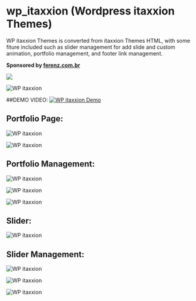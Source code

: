 # wp_itaxxion (Wordpress itaxxion Themes)
WP itaxxion Themes is converted from itaxxion Themes HTML, with some fiture included such as slider management for add slide and custom animation, portfolio management, and footer link management.

**Sponsored by [ferenz.com.br](http://ferenz.com.br)**

[![](https://www.paypalobjects.com/en_US/i/btn/btn_donateCC_LG.gif)](https://www.paypal.com/cgi-bin/webscr?cmd=_donations&business=dony_cavalera_md%40yahoo%2ecom&lc=ID&item_name=Dony%20Wahyu%20Isp&item_number=wp_itaxxion&amount=5%2e00&currency_code=USD&bn=PP%2dDonationsBF%3abtn_donateCC_LG%2egif%3aNonHosted)

![WP itaxxion](https://github.com/dnaextrim/wp_itaxxion/blob/master/images/portfolio/wp_itaxxion.jpg?raw=true)


##DEMO VIDEO:
[![WP itaxxion Demo](https://github.com/dnaextrim/wp_itaxxion/blob/master/video.jpg?raw=true)](https://www.youtube.com/watch?v=GQB9Q89o2gU)

## Portfolio Page:
![WP itaxxion](https://github.com/dnaextrim/wp_itaxxion/blob/master/images/portfolio/portfolio_front.jpg?raw=true)

![WP itaxxion](https://github.com/dnaextrim/wp_itaxxion/blob/master/images/portfolio/portfolio_project_front.jpg?raw=true)


## Portfolio Management:
![WP itaxxion](https://github.com/dnaextrim/wp_itaxxion/blob/master/images/portfolio/portfolio.jpg?raw=true)

![WP itaxxion](https://github.com/dnaextrim/wp_itaxxion/blob/master/images/portfolio/portfolio_project.jpg?raw=true)

![WP itaxxion](https://github.com/dnaextrim/wp_itaxxion/blob/master/images/portfolio/portfolio_project_images.jpg?raw=true)


## Slider:
![WP itaxxion](https://github.com/dnaextrim/wp_itaxxion/blob/master/images/portfolio/slider_front.jpg?raw=true)


## Slider Management:
![WP itaxxion](https://github.com/dnaextrim/wp_itaxxion/blob/master/images/portfolio/slider_management.jpg?raw=true)

![WP itaxxion](https://github.com/dnaextrim/wp_itaxxion/blob/master/images/portfolio/slider_preview.jpg?raw=true)

![WP itaxxion](https://github.com/dnaextrim/wp_itaxxion/blob/master/images/portfolio/slider_animation_settings.jpg?raw=true)
